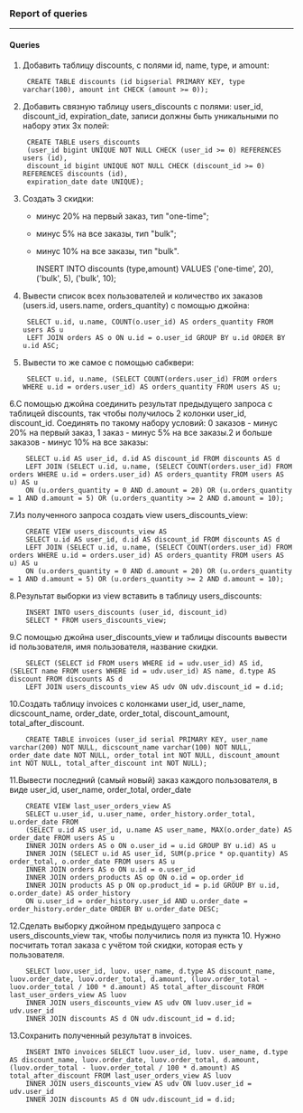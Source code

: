 ### Report of queries
---

#### Queries

1. Добавить таблицу discounts, с полями id, name, type, и amount:

		CREATE TABLE discounts (id bigserial PRIMARY KEY, type varchar(100), amount int CHECK (amount >= 0));

2. Добавить связную таблицу users_discounts с полями: user_id, discount_id, expiration_date, записи должны быть уникальными по набору этих 3х полей:

		CREATE TABLE users_discounts 
		(user_id bigint UNIQUE NOT NULL CHECK (user_id >= 0) REFERENCES users (id), 
		discount_id bigint UNIQUE NOT NULL CHECK (discount_id >= 0) REFERENCES discounts (id), 
		expiration_date date UNIQUE);

3. Создать 3 скидки:
	- минус 20% на первый заказ, тип "one-time";
	- минус 5% на все заказы, тип "bulk";
	- минус 10% на все заказы, тип "bulk".

		INSERT INTO discounts (type,amount)
		VALUES ('one-time', 20),
		('bulk', 5),
		('bulk', 10);

4. Вывести список всех пользователей и количество их заказов (users.id, users.name, orders_quantity) c помощью джойна:

		SELECT u.id, u.name, COUNT(o.user_id) AS orders_quantity FROM users AS u
		LEFT JOIN orders AS o ON u.id = o.user_id GROUP BY u.id ORDER BY u.id ASC;

5. Вывести то же самое с помощью сабквери:

		SELECT u.id, u.name, (SELECT COUNT(orders.user_id) FROM orders WHERE u.id = orders.user_id) AS orders_quantity FROM users AS u;

6.С помощью джойна соединить результат предыдущего запроса с таблицей discounts, так чтобы получилось 2 колонки user_id, discount_id. Соединять по такому набору условий: 0 заказов - минус 20% на первый заказ, 1 заказ - минус 5% на все заказы.2 и больше заказов - минус 10% на все заказы:

		SELECT u.id AS user_id, d.id AS discount_id FROM discounts AS d
		LEFT JOIN (SELECT u.id, u.name, (SELECT COUNT(orders.user_id) FROM orders WHERE u.id = orders.user_id) AS orders_quantity FROM users AS u) AS u
		ON (u.orders_quantity = 0 AND d.amount = 20) OR (u.orders_quantity = 1 AND d.amount = 5) OR (u.orders_quantity >= 2 AND d.amount = 10);

7.Из полученного запроса создать view users_discounts_view:

		CREATE VIEW users_discounts_view AS
		SELECT u.id AS user_id, d.id AS discount_id FROM discounts AS d
		LEFT JOIN (SELECT u.id, u.name, (SELECT COUNT(orders.user_id) FROM orders WHERE u.id = orders.user_id) AS orders_quantity FROM users AS u) AS u
		ON (u.orders_quantity = 0 AND d.amount = 20) OR (u.orders_quantity = 1 AND d.amount = 5) OR (u.orders_quantity >= 2 AND d.amount = 10);

8.Результат выборки из view вставить в таблицу users_discounts:

		INSERT INTO users_discounts (user_id, discount_id)
		SELECT * FROM users_discounts_view;

9.С помощью джойна user_discounts_view и таблицы discounts вывести id пользователя, имя пользователя, название скидки.

		SELECT (SELECT id FROM users WHERE id = udv.user_id) AS id, (SELECT name FROM users WHERE id = udv.user_id) AS name, d.type AS discount FROM discounts AS d
		LEFT JOIN users_discounts_view AS udv ON udv.discount_id = d.id;

10.Создать таблицу invoices с колонками user_id, user_name, dicscount_name, order_date, order_total, discount_amount, total_after_discount.

		CREATE TABLE invoices (user_id serial PRIMARY KEY, user_name varchar(200) NOT NULL, dicscount_name varchar(100) NOT NULL, order_date date NOT NULL, order_total int NOT NULL, discount_amount int NOT NULL, total_after_discount int NOT NULL);

11.Вывести последний (самый новый) заказ каждого пользователя, в виде user_id, user_name, order_total, order_date
		
		CREATE VIEW last_user_orders_view AS
		SELECT u.user_id, u.user_name, order_history.order_total, u.order_date FROM
		(SELECT u.id AS user_id, u.name AS user_name, MAX(o.order_date) AS order_date FROM users AS u
		INNER JOIN orders AS o ON o.user_id = u.id GROUP BY u.id) AS u
		INNER JOIN (SELECT u.id AS user_id, SUM(p.price * op.quantity) AS order_total, o.order_date FROM users AS u
		INNER JOIN orders AS o ON u.id = o.user_id
		INNER JOIN orders_products AS op ON o.id = op.order_id
		INNER JOIN products AS p ON op.product_id = p.id GROUP BY u.id, o.order_date) AS order_history
		ON u.user_id = order_history.user_id AND u.order_date = order_history.order_date ORDER BY u.order_date DESC;

12.Сделать выборку джойном предыдущего запроса с users_discounts_view так, чтобы получились поля из пункта 10. Нужно посчитать тотал заказа с учётом той скидки, которая есть у пользователя.


		SELECT luov.user_id, luov. user_name, d.type AS discount_name, luov.order_date, luov.order_total, d.amount, (luov.order_total - luov.order_total / 100 * d.amount) AS total_after_discount FROM last_user_orders_view AS luov
		INNER JOIN users_discounts_view AS udv ON luov.user_id = udv.user_id
		INNER JOIN discounts AS d ON udv.discount_id = d.id;


13.Сохранить полученный результат в invoices.

		INSERT INTO invoices SELECT luov.user_id, luov. user_name, d.type AS discount_name, luov.order_date, luov.order_total, d.amount, (luov.order_total - luov.order_total / 100 * d.amount) AS total_after_discount FROM last_user_orders_view AS luov
		INNER JOIN users_discounts_view AS udv ON luov.user_id = udv.user_id
		INNER JOIN discounts AS d ON udv.discount_id = d.id;

